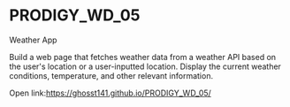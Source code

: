 # PRODIGY_WD_05

Weather App

Build a web page that fetches weather data from a weather API based on the user's location or a user-inputted location. Display the current weather conditions, temperature, and other relevant information.

Open link:https://ghosst141.github.io/PRODIGY_WD_05/

